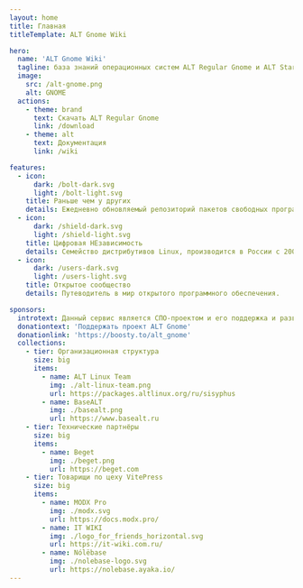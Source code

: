 ```yaml
---
layout: home
title: Главная
titleTemplate: ALT Gnome Wiki

hero:
  name: 'ALT Gnome Wiki'
  tagline: база знаний операционных систем ALT Regular Gnome и ALT Starterkit Gnome
  image:
    src: /alt-gnome.png
    alt: GNOME
  actions:
    - theme: brand
      text: Скачать ALT Regular Gnome
      link: /download
    - theme: alt
      text: Документация
      link: /wiki

features:
  - icon:
      dark: /bolt-dark.svg
      light: /bolt-light.svg
    title: Раньше чем у других
    details: Ежедневно обновляемый репозиторий пакетов свободных программ Sisyphus
  - icon:
      dark: /shield-dark.svg
      light: /shield-light.svg
    title: Цифровая НЕзависимость
    details: Семейство дистрибутивов Linux, производится в России с 2000 года.
  - icon:
      dark: /users-dark.svg
      light: /users-light.svg
    title: Открытое сообщество
    details: Путеводитель в мир открытого программного обеспечения.

sponsors:
  introtext: Данный сервис является СПО-проектом и его поддержка и развитие зависит только от нашей совместной активности.
  donationtext: 'Поддержать проект ALT Gnome'
  donationlink: 'https://boosty.to/alt_gnome'
  collections:
    - tier: Организационная структура
      size: big
      items:
        - name: ALT Linux Team
          img: ./alt-linux-team.png
          url: https://packages.altlinux.org/ru/sisyphus
        - name: BaseALT
          img: ./basealt.png
          url: https://www.basealt.ru
    - tier: Технические партнёры
      size: big
      items:
        - name: Beget
          img: ./beget.png
          url: https://beget.com
    - tier: Товарищи по цеху VitePress
      size: big
      items:
        - name: MODX Pro
          img: ./modx.svg
          url: https://docs.modx.pro/
        - name: IT WIKI
          img: ./logo_for_friends_horizontal.svg
          url: https://it-wiki.com.ru/
        - name: Nólëbase
          img: ./nolebase-logo.svg
          url: https://nolebase.ayaka.io/
---
```


<AGWHomeTeam/>
<AGWHomeSponsors/>
